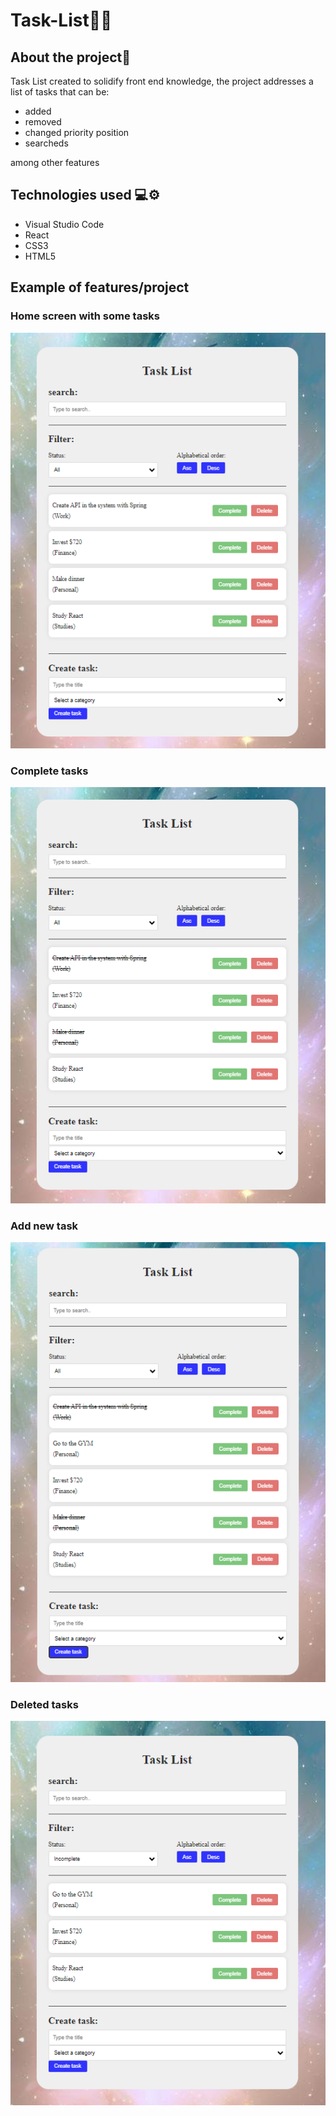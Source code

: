 # Task-List📌✅ 

## About the project📜
Task List created to solidify front end knowledge, the project addresses a list of tasks that can be:
- added
- removed
- changed priority position
- searcheds

among other features

## Technologies used 💻⚙️ 
- Visual Studio Code
- React
- CSS3
- HTML5

## Example of features/project
### Home screen with some tasks
![Image](Task-List/assets/todo1.png)

### Complete tasks
![Image](Task-List/assets/todo2.png)

### Add new task
![Image](Task-List/assets/todo3.png)

### Deleted tasks
![Image](Task-List/assets/todo4.png)
